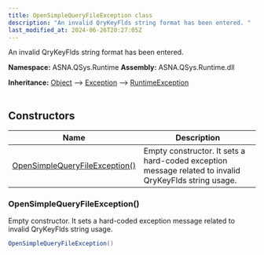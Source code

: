 ```yaml
---
title: OpenSimpleQueryFileException class
description: "An invalid QryKeyFlds string format has been entered. "
last_modified_at: 2024-06-26T20:27:05Z
---
```


An invalid QryKeyFlds string format has been entered.

**Namespace:** ASNA.QSys.Runtime
**Assembly:** ASNA.QSys.Runtime.dll

**Inheritance:** [Object](https://docs.microsoft.com/en-us/dotnet/api/system.object) --> [Exception](https://docs.microsoft.com/en-us/dotnet/api/system.exception) --> [RuntimeException](/reference/runtime/qsys-runtime/runtime-exception.html)
<br>
<br>

## Constructors

| Name | Description |
| --- | --- |
| [OpenSimpleQueryFileException()](#opensimplequeryfileexception) | Empty constructor. It sets a hard-coded exception message related to invalid QryKeyFlds string usage.

### OpenSimpleQueryFileException()

Empty constructor. It sets a hard-coded exception message related to invalid QryKeyFlds string usage.

```cs
OpenSimpleQueryFileException()
```
